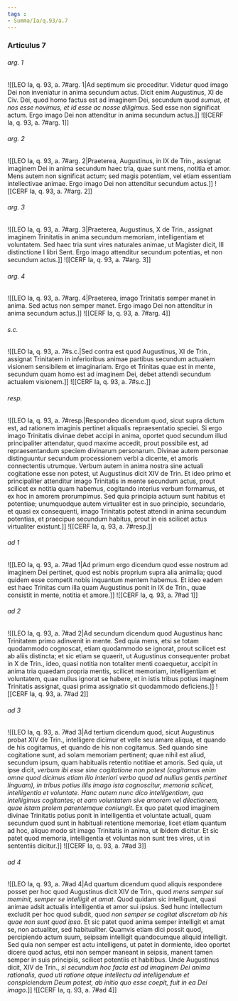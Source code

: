 ```yaml
---
tags : 
- Summa/Ia/q.93/a.7
---
```


### Articulus 7

###### arg. 1
![[LEO Ia, q. 93, a. 7#arg. 1|Ad septimum sic proceditur. Videtur quod imago Dei non inveniatur in anima secundum actus. Dicit enim Augustinus, XI de Civ. Dei, quod homo factus est ad imaginem Dei, secundum quod *sumus, et nos esse novimus, et id esse ac nosse diligimus*. Sed esse non significat actum. Ergo imago Dei non attenditur in anima secundum actus.]]
![[CERF Ia, q. 93, a. 7#arg. 1]]

###### arg. 2
![[LEO Ia, q. 93, a. 7#arg. 2|Praeterea, Augustinus, in IX de Trin., assignat imaginem Dei in anima secundum haec tria, quae sunt mens, notitia et amor. Mens autem non significat actum; sed magis potentiam, vel etiam essentiam intellectivae animae. Ergo imago Dei non attenditur secundum actus.]]
![[CERF Ia, q. 93, a. 7#arg. 2]]

###### arg. 3
![[LEO Ia, q. 93, a. 7#arg. 3|Praeterea, Augustinus, X de Trin., assignat imaginem Trinitatis in anima secundum memoriam, intelligentiam et voluntatem. Sed haec tria sunt vires naturales animae, ut Magister dicit, III distinctione I libri Sent. Ergo imago attenditur secundum potentias, et non secundum actus.]]
![[CERF Ia, q. 93, a. 7#arg. 3]]

###### arg. 4
![[LEO Ia, q. 93, a. 7#arg. 4|Praeterea, imago Trinitatis semper manet in anima. Sed actus non semper manet. Ergo imago Dei non attenditur in anima secundum actus.]]
![[CERF Ia, q. 93, a. 7#arg. 4]]

###### s.c.
![[LEO Ia, q. 93, a. 7#s.c.|Sed contra est quod Augustinus, XI de Trin., assignat Trinitatem in inferioribus animae partibus secundum actualem visionem sensibilem et imaginariam. Ergo et Trinitas quae est in mente, secundum quam homo est ad imaginem Dei, debet attendi secundum actualem visionem.]]
![[CERF Ia, q. 93, a. 7#s.c.]]

###### resp.
![[LEO Ia, q. 93, a. 7#resp.|Respondeo dicendum quod, sicut supra dictum est, ad rationem imaginis pertinet aliqualis repraesentatio speciei. Si ergo imago Trinitatis divinae debet accipi in anima, oportet quod secundum illud principaliter attendatur, quod maxime accedit, prout possibile est, ad repraesentandum speciem divinarum personarum. Divinae autem personae distinguuntur secundum processionem verbi a dicente, et amoris connectentis utrumque. Verbum autem in anima nostra sine actuali cogitatione esse non potest, ut Augustinus dicit XIV de Trin. Et ideo primo et principaliter attenditur imago Trinitatis in mente secundum actus, prout scilicet ex notitia quam habemus, cogitando interius verbum formamus, et ex hoc in amorem prorumpimus. Sed quia principia actuum sunt habitus et potentiae; unumquodque autem virtualiter est in suo principio, secundario, et quasi ex consequenti, imago Trinitatis potest attendi in anima secundum potentias, et praecipue secundum habitus, prout in eis scilicet actus virtualiter existunt.]]
![[CERF Ia, q. 93, a. 7#resp.]]

###### ad 1
![[LEO Ia, q. 93, a. 7#ad 1|Ad primum ergo dicendum quod esse nostrum ad imaginem Dei pertinet, quod est nobis proprium supra alia animalia; quod quidem esse competit nobis inquantum mentem habemus. Et ideo eadem est haec Trinitas cum illa quam Augustinus ponit in IX de Trin., quae consistit in mente, notitia et amore.]]
![[CERF Ia, q. 93, a. 7#ad 1]]

###### ad 2
![[LEO Ia, q. 93, a. 7#ad 2|Ad secundum dicendum quod Augustinus hanc Trinitatem primo adinvenit in mente. Sed quia mens, etsi se totam quodammodo cognoscat, etiam quodammodo se ignorat, prout scilicet est ab aliis distincta; et sic etiam se quaerit, ut Augustinus consequenter probat in X de Trin., ideo, quasi notitia non totaliter menti coaequetur, accipit in anima tria quaedam propria mentis, scilicet memoriam, intelligentiam et voluntatem, quae nullus ignorat se habere, et in istis tribus potius imaginem Trinitatis assignat, quasi prima assignatio sit quodammodo deficiens.]]
![[CERF Ia, q. 93, a. 7#ad 2]]

###### ad 3
![[LEO Ia, q. 93, a. 7#ad 3|Ad tertium dicendum quod, sicut Augustinus probat XIV de Trin., intelligere dicimur et velle seu amare aliqua, et quando de his cogitamus, et quando de his non cogitamus. Sed quando sine cogitatione sunt, ad solam memoriam pertinent; quae nihil est aliud, secundum ipsum, quam habitualis retentio notitiae et amoris. Sed quia, ut ipse dicit, *verbum ibi esse sine cogitatione non potest (cogitamus enim omne quod dicimus etiam illo interiori verbo quod ad nullius gentis pertinet linguam), in tribus potius illis imago ista cognoscitur, memoria scilicet, intelligentia et voluntate. Hanc autem nunc dico intelligentiam, qua intelligimus cogitantes; et eam voluntatem sive amorem vel dilectionem, quae istam prolem parentemque coniungit*. Ex quo patet quod imaginem divinae Trinitatis potius ponit in intelligentia et voluntate actuali, quam secundum quod sunt in habituali retentione memoriae, licet etiam quantum ad hoc, aliquo modo sit imago Trinitatis in anima, ut ibidem dicitur. Et sic patet quod memoria, intelligentia et voluntas non sunt tres vires, ut in sententiis dicitur.]]
![[CERF Ia, q. 93, a. 7#ad 3]]

###### ad 4
![[LEO Ia, q. 93, a. 7#ad 4|Ad quartum dicendum quod aliquis respondere posset per hoc quod Augustinus dicit XIV de Trin., quod *mens semper sui meminit, semper se intelligit et amat*. Quod quidam sic intelligunt, quasi animae adsit actualis intelligentia et amor sui ipsius. Sed hunc intellectum excludit per hoc quod subdit, quod *non semper se cogitat discretam ab his quae non sunt quod ipsa*. Et sic patet quod anima semper intelligit et amat se, non actualiter, sed habitualiter. Quamvis etiam dici possit quod, percipiendo actum suum, seipsam intelligit quandocumque aliquid intelligit. Sed quia non semper est actu intelligens, ut patet in dormiente, ideo oportet dicere quod actus, etsi non semper maneant in seipsis, manent tamen semper in suis principiis, scilicet potentiis et habitibus. Unde Augustinus dicit, XIV de Trin., *si secundum hoc facta est ad imaginem Dei anima rationalis, quod uti ratione atque intellectu ad intelligendum et conspiciendum Deum potest, ab initio quo esse coepit, fuit in ea Dei imago*.]]
![[CERF Ia, q. 93, a. 7#ad 4]]

